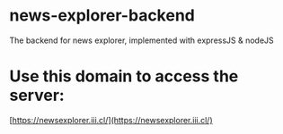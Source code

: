# news-explorer-backend

The backend for news explorer, implemented with expressJS &amp; nodeJS

# Use this domain to access the server:

[https://newsexplorer.iii.cl/](https://newsexplorer.iii.cl/)
